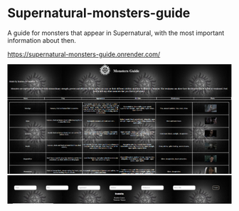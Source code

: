 # Supernatural-monsters-guide
 A guide for monsters that appear in Supernatural, with the most important information about then.
 
 https://supernatural-monsters-guide.onrender.com/
 
 ![image](https://github.com/YhbCastro/Supernatural-monsters-guide/blob/master/src/images/Monsterguide.png)
 ![image](https://github.com/YhbCastro/Supernatural-monsters-guide/blob/master/src/images/Monsterguide2.png)
